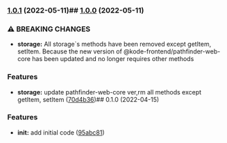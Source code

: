 

### [1.0.1](https://https//github.com/appKODE/pathfinder-web-local-storage/compare/v1.0.0...v1.0.1) (2022-05-11)## [1.0.0](https://https//github.com/appKODE/pathfinder-web-local-storage/compare/v0.1.0...v1.0.0) (2022-05-11)


### ⚠ BREAKING CHANGES

* **storage:** All storage`s methods have been removed except getItem, setItem.
Because the new version of @kode-frontend/pathfinder-web-core has been updated and no longer requires other methods

### Features

* **storage:** update pathfinder-web-core ver,rm all methods except getItem, setItem ([70d4b36](https://https//github.com/appKODE/pathfinder-web-local-storage/commit/70d4b36aae09c55da61b43e04b3c198653fe8b59))## 0.1.0 (2022-04-15)


### Features

* **init:** add initial code ([95abc81](https://https//github.com/appKODE/pathfinder-web-local-storage/commit/95abc81d04e6addbcf5375776d9480e5476f8e22))